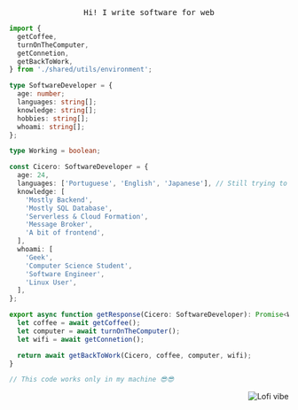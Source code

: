 <samp>

  <p align="center">Hi! I write software for web</p>

</samp>

```typescript
import {
  getCoffee,
  turnOnTheComputer,
  getConnetion,
  getBackToWork,
} from './shared/utils/environment';

type SoftwareDeveloper = {
  age: number;
  languages: string[];
  knowledge: string[];
  hobbies: string[];
  whoami: string[];
};

type Working = boolean;

const Cicero: SoftwareDeveloper = {
  age: 24,
  languages: ['Portuguese', 'English', 'Japanese'], // Still trying to learn Japanese
  knowledge: [
    'Mostly Backend',
    'Mostly SQL Database',
    'Serverless & Cloud Formation',
    'Message Broker',
    'A bit of frontend',
  ],
  whoami: [
    'Geek',
    'Computer Science Student',
    'Software Engineer',
    'Linux User',
  ],
};

export async function getResponse(Cicero: SoftwareDeveloper): Promise<Working> {
  let coffee = await getCoffee();
  let computer = await turnOnTheComputer();
  let wifi = await getConnetion();

  return await getBackToWork(Cicero, coffee, computer, wifi);
}

// This code works only in my machine 😎😎
```
 
<img align="right" src="https://pa1.aminoapps.com/7514/9dc211dbf4b9bcc1a1348c975bd642ad45ddaeffr1-480-270_hq.gif" alt="Lofi vibe" />
